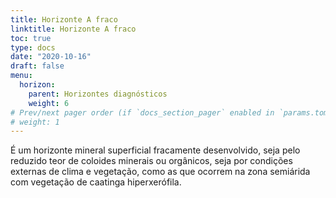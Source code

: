 ```yaml
---
title: Horizonte A fraco
linktitle: Horizonte A fraco
toc: true
type: docs
date: "2020-10-16"
draft: false
menu:
  horizon:
    parent: Horizontes diagnósticos
    weight: 6
# Prev/next pager order (if `docs_section_pager` enabled in `params.toml`)
# weight: 1
---
```


É um horizonte mineral superficial fracamente desenvolvido, seja pelo reduzido teor de coloides minerais ou orgânicos, seja por condições externas de clima e vegetação, como as que ocorrem na zona semiárida com vegetação de caatinga hiperxerófila.
